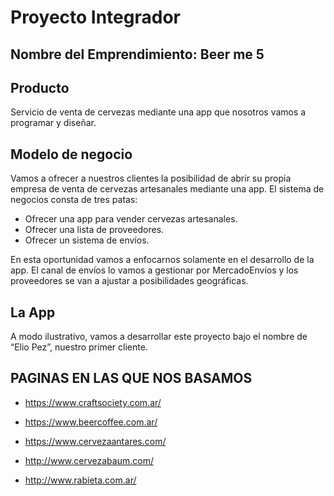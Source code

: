 
# Proyecto Integrador

## Nombre del Emprendimiento: **Beer me 5**

## Producto

Servicio de venta de cervezas mediante una app que nosotros vamos a programar y diseñar.

## Modelo de negocio

Vamos a ofrecer a nuestros clientes la posibilidad de abrir su propia empresa de venta de cervezas artesanales mediante una app. El sistema de negocios consta de tres patas:

- Ofrecer una app para vender cervezas artesanales.
- Ofrecer una lista de proveedores.
- Ofrecer un sistema de envíos.

En esta oportunidad vamos a enfocarnos solamente en el desarrollo de la app. El canal de envíos lo vamos a gestionar por MercadoEnvíos y los proveedores se van a ajustar a posibilidades geográficas.

## La App

A modo ilustrativo, vamos a desarrollar este proyecto bajo el nombre de “Elio Pez”, nuestro primer cliente.

## PAGINAS EN LAS QUE NOS BASAMOS
- https://www.craftsociety.com.ar/ 

- https://www.beercoffee.com.ar/ 

- https://www.cervezaantares.com/ 

- http://www.cervezabaum.com/ 

- http://www.rabieta.com.ar/ 